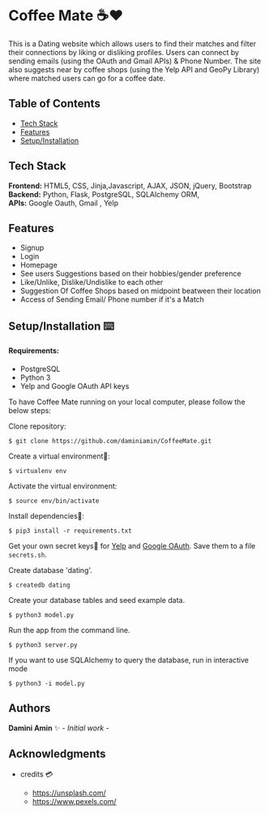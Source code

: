 
# Coffee Mate :coffee::hearts:

This is a Dating website which allows users to find their matches and filter their connections by liking or disliking profiles. Users can connect by sending emails (using the OAuth and Gmail APIs) & Phone Number. The site also suggests near by coffee shops (using the Yelp API and GeoPy Library) where matched users can go for a coffee date.


## Table of Contents

* [Tech Stack](#tech-stack)
* [Features](#features)
* [Setup/Installation](#installation)



## <a name="tech-stack"></a>Tech Stack

__Frontend:__ HTML5, CSS, Jinja,Javascript, AJAX, JSON, jQuery, Bootstrap <br/>
__Backend:__ Python, Flask, PostgreSQL, SQLAlchemy ORM, <br/>
__APIs:__ Google Oauth, Gmail , Yelp <br/>

## <a name="features">Features

*  Signup       
*  Login 
*  Homepage
*  See users Suggestions based on their hobbies/gender preference
*  Like/Unlike, Dislike/Undislike to each other
*  Suggestion Of Coffee Shops based on midpoint beatween their location
*  Access of Sending Email/ Phone number if it's a Match



## <a name="installation"></a>Setup/Installation ⌨️

#### Requirements:

- PostgreSQL
- Python 3
- Yelp and Google OAuth API keys


To have Coffee Mate running on your local computer, please follow the below steps:


Clone repository:
```
$ git clone https://github.com/daminiamin/CoffeeMate.git
```
Create a virtual environment🔮:
```
$ virtualenv env
```
Activate the virtual environment:
```
$ source env/bin/activate
```
Install dependencies🔗:
```
$ pip3 install -r requirements.txt
```

Get your own secret keys🔑 for [Yelp](https://www.yelp.com/developers) and [Google OAuth](https://developers.google.com/gmail/api/auth/web-server). Save them to a file `secrets.sh`. 

Create database 'dating'.
```
$ createdb dating
```
Create your database tables and seed example data.
```
$ python3 model.py
```
Run the app from the command line.
```
$ python3 server.py
```
If you want to use SQLAlchemy to query the database, run in interactive mode
```
$ python3 -i model.py
```

## Authors

**Damini Amin** :sparkles: - *Initial work* -

## Acknowledgments

* credits :credit_card:

    - https://unsplash.com/
    - https://www.pexels.com/
